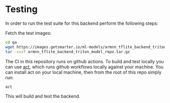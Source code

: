 # Testing
In order to run the test suite for this backend perform the following steps:

Fetch the test images:
```bash
cd qa
wget https://images.getsmarter.io/ml-models/armnn_tflite_backend_triton_model_repo.tar.gz
tar -xvzf armnn_tflite_backend_triton_model_repo.tar.gz
```

The CI in this repository runs on github actions. To build and test locally you can use [act](https://github.com/nektos/act), which runs github workflows locally against your machine. You can install act on your local machine, then from the root of this repo simply run:
```bash
act
```
This will build and test the backend.